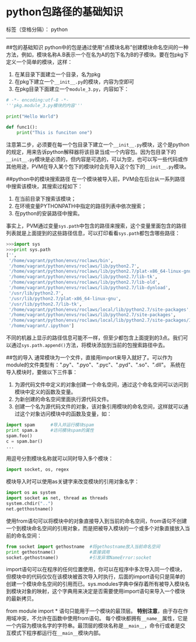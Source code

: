 # python包路径的基础知识

标签（空格分隔）： python

---

##包的基础知识
python中的包是通过使用“点模块名称”创建模块命名空间的一种方法，例如，模块名称A.B表示一个在名为A的包下名为B的子模块。要在包pkg下定义一个简单的模块，这样：

 1. 在某目录下面建立一个目录，名为pkg
 2. 在pkg下建立一个`__init__.py`的模块，内容为空即可
 3. 在pkg目录下面建立一个`module_3.py`，内容如下：
 

```python
# -*- encoding:utf-8 -*-
'''pkg.module_3.py模块的内容'''
 
print("Hello World")
 
def func1():
    print("This is funciton one")
```
 注意第二步，必须要在每一个包目录下建立一个`__init__.py`模块，这个是python的规定，用来告诉python解释器将该目录当成一个内容包。因为包目录下的`__init__.py`模块是必须的，但内容是可选的，可以为空，也可以写一些代码或作其他用途，PVM在导入某个包下的模块时会先导入这个包下的`__init__.py`模块。
 
##python中的模块搜索路径
在一个模块被导入前，PVM会在后台从一系列路径中搜索该模块，其搜索过程如下：

 1. 在当前目录下搜索该模块；
 2. 在环境变量PYTHONPATH中指定的路径列表中依次搜索；
 3. 在python的安装路径中搜索。

事实上，PVM通过变量`sys.path`中包含的路径来搜索，这个变量里面包含的路径列表就是上面提到的这些路径信息，可以打印看看`sys.path`都包含哪些路径：
```python
>>>import sys
>>>print sys.path
['',
 '/home/vagrant/python/envs/roclaws/bin',
 '/home/vagrant/python/envs/roclaws/lib/python2.7',
 '/home/vagrant/python/envs/roclaws/lib/python2.7/plat-x86_64-linux-gnu',
 '/home/vagrant/python/envs/roclaws/lib/python2.7/lib-tk',
 '/home/vagrant/python/envs/roclaws/lib/python2.7/lib-old',
 '/home/vagrant/python/envs/roclaws/lib/python2.7/lib-dynload',
 '/usr/lib/python2.7',
 '/usr/lib/python2.7/plat-x86_64-linux-gnu',
 '/usr/lib/python2.7/lib-tk',
 '/home/vagrant/python/envs/roclaws/local/lib/python2.7/site-packages',
 '/home/vagrant/python/envs/roclaws/lib/python2.7/site-packages',
 '/home/vagrant/python/envs/roclaws/local/lib/python2.7/site-packages/IPython/extensions',
 '/home/vagrant/.ipython']
```
 
 不同的机器上显示的路径信息可能不一样，但至少都包含上面提到的3点。我们可以通过`sys.path.append()`方法，将模块添加到当前的包搜索路径中去。

##包的导入
通常模块为一个文件，直接用import来导入就好了。可以作为module的文件类型有：".py"、".pyo"、".pyc"、".pyd"、".so"、".dll"。
系统在导入模块时，要做以下三件事：

 1. 为源代码文件中定义的对象创建一个命名空间，通过这个命名空间可以访问到模块中定义的函数及变量。
 2. 为新创建的命名空间里面执行源代码文件。
 3. 创建一个名为源代码文件的对象，该对象引用模块的命名空间，这样就可以通过这个对象访问模块中的函数及变量，如：
 
```python        
import spam      #导入并运行模块spam
print spam.a     #访问模块spam的属性
spam.foo()
c = spam.bar()
...
```

用逗号分割模块名称就可以同时导入多个模块：
```python
import socket, os, regex
```
模块导入时可以使用as关键字来改变模块的引用对象名字：
```python
import os as system
import socket as net, thread as threads
system.chdir("..")
net.getthostname()
```

使用from语句可以将模块中的对象直接导入到当前的命名空间，from语句不创建一个到模块命名空间的引用对象，而是把被导入模块的一个或多个对象直接放入当前的命名空间：
```python
from socket import gethostname  #将gethostname放入当前命名空间
print gethostname()             #直接调用
socket.gethostname()            #引发异常NameError:socket
```

import语句可以在程序的任何位置使用，你可以在程序中多次导入同一个模块，但模块中的代码仅仅在该模块被首次导入时执行，后面的import语句只是简单的创建一个模块命名空间的引用而已。sys.modules字典中保存着所有被导入模块名到模块对象的映射，这个字典用来决定是否需要使用import语句来导入一个模块的最新拷贝。

from module import * 语句只能用于一个模块的最顶层。
**特别注意**，由于存在作用域冲突，不允许在函数中使用from语句。
每个模块都拥有`__name__`属性，它是一个内容为模块名字的字符串。最顶层的模块名称是`__main__`，命令行或者是交互模式下程序都运行在`__main__`模块内部。
